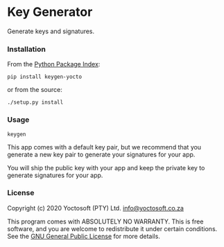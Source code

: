 # Key Generator

Generate keys and signatures.

### Installation

From the [Python Package Index](https://pypi.org/project/keygen-yocto/):

    pip install keygen-yocto
    
or from the source:

    ./setup.py install

### Usage

    keygen
    
This app comes with a default key pair, but we recommend that you 
generate a new key pair to generate your signatures for your app.

You will ship the public key with your app and keep the private key to 
generate signatures for your app.  

### License

Copyright (c) 2020  Yoctosoft (PTY) Ltd. <info@yoctosoft.co.za>

This program comes with ABSOLUTELY NO WARRANTY.
This is free software, and you are welcome to redistribute it under
certain conditions.
See the [GNU General Public License](https://www.gnu.org/licenses/) for
more details.
